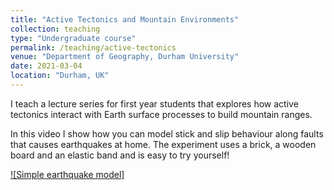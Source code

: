 ```yaml
---
title: "Active Tectonics and Mountain Environments"
collection: teaching
type: "Undergraduate course"
permalink: /teaching/active-tectonics
venue: "Department of Geography, Durham University"
date: 2021-03-04
location: "Durham, UK"
---
```


I teach a lecture series for first year students that explores how active tectonics interact with Earth surface processes to build mountain ranges.

In this video I show how you can model stick and slip behaviour along faults that causes earthquakes at home. The experiment uses a brick, a wooden board and an elastic band and is easy to try yourself!

[![Simple earthquake model]](https://www.youtube.com/embed/HGGYp_Ht9ZM)
